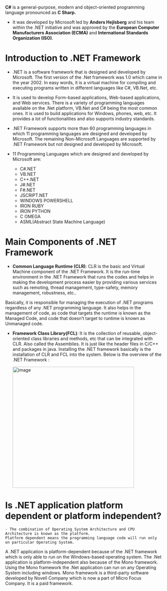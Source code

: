 **C#** is a general-purpose, modern and object-oriented programming language pronounced as **C Sharp.**

*  It was developed by Microsoft led by **Anders Hejlsberg** and his team within the .NET initiative and was approved by the **European Computer Manufacturers Association (ECMA)** and **International Standards Organization (ISO)**.

# Introduction to .NET Framework

* .NET is a software framework that is designed and developed by Microsoft. The first version of the .Net framework was 1.0 which came in the year 2002. In easy words, it is a virtual machine for compiling and executing programs written in different languages like C#, VB.Net, etc. 

* It is used to develop Form-based applications, Web-based applications, and Web services. There is a variety of programming languages available on the .Net platform, VB.Net and C# being the most common ones. It is used to build applications for Windows, phones, web, etc. It provides a lot of functionalities and also supports industry standards. 

* .NET Framework supports more than 60 programming languages in which 11 programming languages are designed and developed by Microsoft. The remaining Non-Microsoft Languages are supported by .NET Framework but not designed and developed by Microsoft. 

* 11 Programming Languages which are designed and developed by Microsoft are: 

    - C#.NET
    - VB.NET
    - C++.NET
    - J#.NET
    - F#.NET
    - JSCRIPT.NET
    - WINDOWS POWERSHELL
    - IRON RUBY
    - IRON PYTHON
    - C OMEGA
    - ASML(Abstract State Machine Language)


# Main Components of .NET Framework
  
  - **Common Language Runtime (CLR)**: CLR is the basic and Virtual Machine component of the    .NET Framework. It is the run-time environment in the .NET Framework that runs the codes and helps in making the development process easier by providing various services such as remoting, thread management, type-safety, memory management, robustness, etc.. 
  
  Basically, it is responsible for managing the execution of .NET programs regardless of any    .NET programming language. It also helps in the management of code, as code that targets the runtime is known as the Managed Code, and code that doesn’t target to runtime is known as Unmanaged code. 

  - **Framework Class Library(FCL)**: It is the collection of reusable, object-oriented class libraries and methods, etc that can be integrated with CLR. Also called the Assemblies. It is just like the header files in C/C++ and packages in java. Installing the .NET framework basically is the installation of CLR and FCL into the system. Below is the overview of the .NET Framework : 
 
    <img width="389" alt="image" src="https://user-images.githubusercontent.com/56192979/144592269-e95286b4-503f-444b-ad80-0c09f5d70cc0.png">
      
# Is .NET application platform dependent or platform independent?

    - The combination of Operating System Architecture and CPU Architecture is known as the platform. 
    Platform dependent means the programming language code will run only on particular Operating System. 
    
  A .NET application is platform-dependent because of the .NET framework which is only able to run on the Windows-based operating system. The .Net application is platform-independent also because of the Mono framework. Using the Mono framework the .Net application can run on any Operating System including windows. Mono framework is a third-party software developed by Novell Company which is now a part of Micro Focus Company. It is a paid framework. 
 
